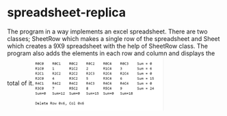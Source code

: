 # spreadsheet-replica
The program in a way implements an excel spreadsheet. There are two classes; 
SheetRow which makes a single row of the spreadsheet and Sheet which creates
a 9X9 spreadsheet with the help of SheetRow class. The program also adds the
elements in each row and column and displays the total of it. 
<img align="center" src = "output.PNG" width = "300" >
